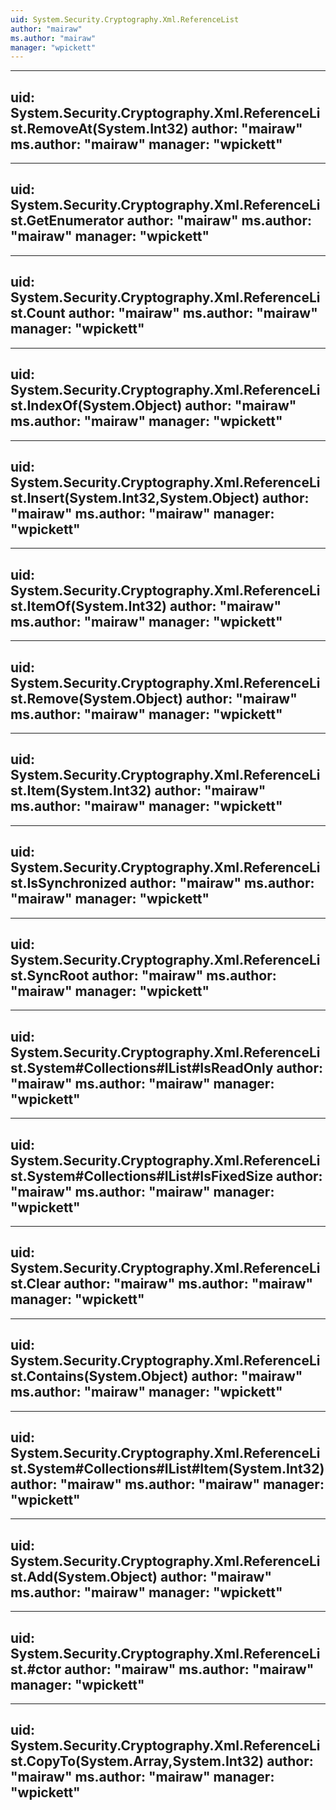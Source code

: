 ```yaml
---
uid: System.Security.Cryptography.Xml.ReferenceList
author: "mairaw"
ms.author: "mairaw"
manager: "wpickett"
---
```


---
uid: System.Security.Cryptography.Xml.ReferenceList.RemoveAt(System.Int32)
author: "mairaw"
ms.author: "mairaw"
manager: "wpickett"
---

---
uid: System.Security.Cryptography.Xml.ReferenceList.GetEnumerator
author: "mairaw"
ms.author: "mairaw"
manager: "wpickett"
---

---
uid: System.Security.Cryptography.Xml.ReferenceList.Count
author: "mairaw"
ms.author: "mairaw"
manager: "wpickett"
---

---
uid: System.Security.Cryptography.Xml.ReferenceList.IndexOf(System.Object)
author: "mairaw"
ms.author: "mairaw"
manager: "wpickett"
---

---
uid: System.Security.Cryptography.Xml.ReferenceList.Insert(System.Int32,System.Object)
author: "mairaw"
ms.author: "mairaw"
manager: "wpickett"
---

---
uid: System.Security.Cryptography.Xml.ReferenceList.ItemOf(System.Int32)
author: "mairaw"
ms.author: "mairaw"
manager: "wpickett"
---

---
uid: System.Security.Cryptography.Xml.ReferenceList.Remove(System.Object)
author: "mairaw"
ms.author: "mairaw"
manager: "wpickett"
---

---
uid: System.Security.Cryptography.Xml.ReferenceList.Item(System.Int32)
author: "mairaw"
ms.author: "mairaw"
manager: "wpickett"
---

---
uid: System.Security.Cryptography.Xml.ReferenceList.IsSynchronized
author: "mairaw"
ms.author: "mairaw"
manager: "wpickett"
---

---
uid: System.Security.Cryptography.Xml.ReferenceList.SyncRoot
author: "mairaw"
ms.author: "mairaw"
manager: "wpickett"
---

---
uid: System.Security.Cryptography.Xml.ReferenceList.System#Collections#IList#IsReadOnly
author: "mairaw"
ms.author: "mairaw"
manager: "wpickett"
---

---
uid: System.Security.Cryptography.Xml.ReferenceList.System#Collections#IList#IsFixedSize
author: "mairaw"
ms.author: "mairaw"
manager: "wpickett"
---

---
uid: System.Security.Cryptography.Xml.ReferenceList.Clear
author: "mairaw"
ms.author: "mairaw"
manager: "wpickett"
---

---
uid: System.Security.Cryptography.Xml.ReferenceList.Contains(System.Object)
author: "mairaw"
ms.author: "mairaw"
manager: "wpickett"
---

---
uid: System.Security.Cryptography.Xml.ReferenceList.System#Collections#IList#Item(System.Int32)
author: "mairaw"
ms.author: "mairaw"
manager: "wpickett"
---

---
uid: System.Security.Cryptography.Xml.ReferenceList.Add(System.Object)
author: "mairaw"
ms.author: "mairaw"
manager: "wpickett"
---

---
uid: System.Security.Cryptography.Xml.ReferenceList.#ctor
author: "mairaw"
ms.author: "mairaw"
manager: "wpickett"
---

---
uid: System.Security.Cryptography.Xml.ReferenceList.CopyTo(System.Array,System.Int32)
author: "mairaw"
ms.author: "mairaw"
manager: "wpickett"
---

